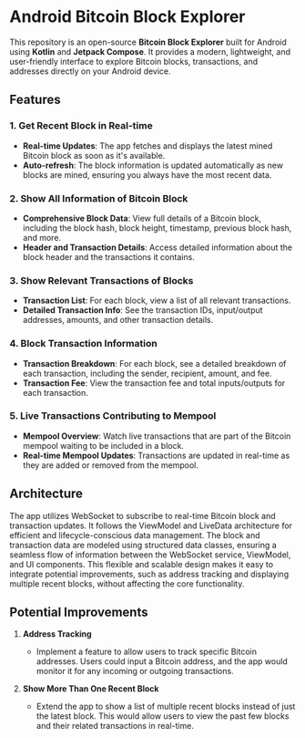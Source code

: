# Android Bitcoin Block Explorer

This repository is an open-source **Bitcoin Block Explorer** built for Android using **Kotlin** and **Jetpack Compose**. It provides a modern, lightweight, and user-friendly interface to explore Bitcoin blocks, transactions, and addresses directly on your Android device.

## Features

### 1. **Get Recent Block in Real-time**
- **Real-time Updates**: The app fetches and displays the latest mined Bitcoin block as soon as it's available.
- **Auto-refresh**: The block information is updated automatically as new blocks are mined, ensuring you always have the most recent data.

### 2. **Show All Information of Bitcoin Block**
- **Comprehensive Block Data**: View full details of a Bitcoin block, including the block hash, block height, timestamp, previous block hash, and more.
- **Header and Transaction Details**: Access detailed information about the block header and the transactions it contains.

### 3. **Show Relevant Transactions of Blocks**
- **Transaction List**: For each block, view a list of all relevant transactions.
- **Detailed Transaction Info**: See the transaction IDs, input/output addresses, amounts, and other transaction details.

### 4. **Block Transaction Information**
- **Transaction Breakdown**: For each block, see a detailed breakdown of each transaction, including the sender, recipient, amount, and fee.
- **Transaction Fee**: View the transaction fee and total inputs/outputs for each transaction.

### 5. **Live Transactions Contributing to Mempool**
- **Mempool Overview**: Watch live transactions that are part of the Bitcoin mempool waiting to be included in a block.
- **Real-time Mempool Updates**: Transactions are updated in real-time as they are added or removed from the mempool.


## Architecture
The app utilizes WebSocket to subscribe to real-time Bitcoin block and transaction updates. It follows the ViewModel and LiveData architecture for efficient and lifecycle-conscious data management. The block and transaction data are modeled using structured data classes, ensuring a seamless flow of information between the WebSocket service, ViewModel, and UI components. This flexible and scalable design makes it easy to integrate potential improvements, such as address tracking and displaying multiple recent blocks, without affecting the core functionality.

## Potential Improvements

1. **Address Tracking**
    - Implement a feature to allow users to track specific Bitcoin addresses. Users could input a Bitcoin address, and the app would monitor it for any incoming or outgoing transactions.

2. **Show More Than One Recent Block**
    - Extend the app to show a list of multiple recent blocks instead of just the latest block. This would allow users to view the past few blocks and their related transactions in real-time.

